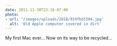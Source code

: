 ```yaml
---
date: 2011-11-30T23:16-07:00
photo:
- url: '/images/uploads/2018/919fbd1504.jpg'
  alt: 'Old Apple computer covered in dirt'
---
```

My first Mac ever… Now on its way to be recycled…
